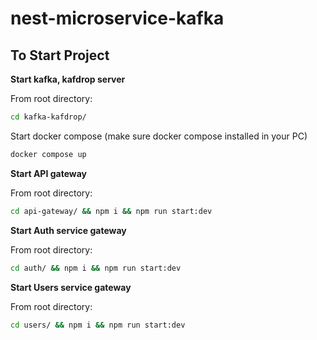 # nest-microservice-kafka

## To Start Project

**Start kafka, kafdrop server**

From root directory:

```sh
cd kafka-kafdrop/
```

Start docker compose (make sure docker compose installed in your PC)

```sh
docker compose up
```

**Start API gateway**

From root directory:

```sh
cd api-gateway/ && npm i && npm run start:dev
```

**Start Auth service gateway**

From root directory:

```sh
cd auth/ && npm i && npm run start:dev
```

**Start Users service gateway**

From root directory:

```sh
cd users/ && npm i && npm run start:dev
```
